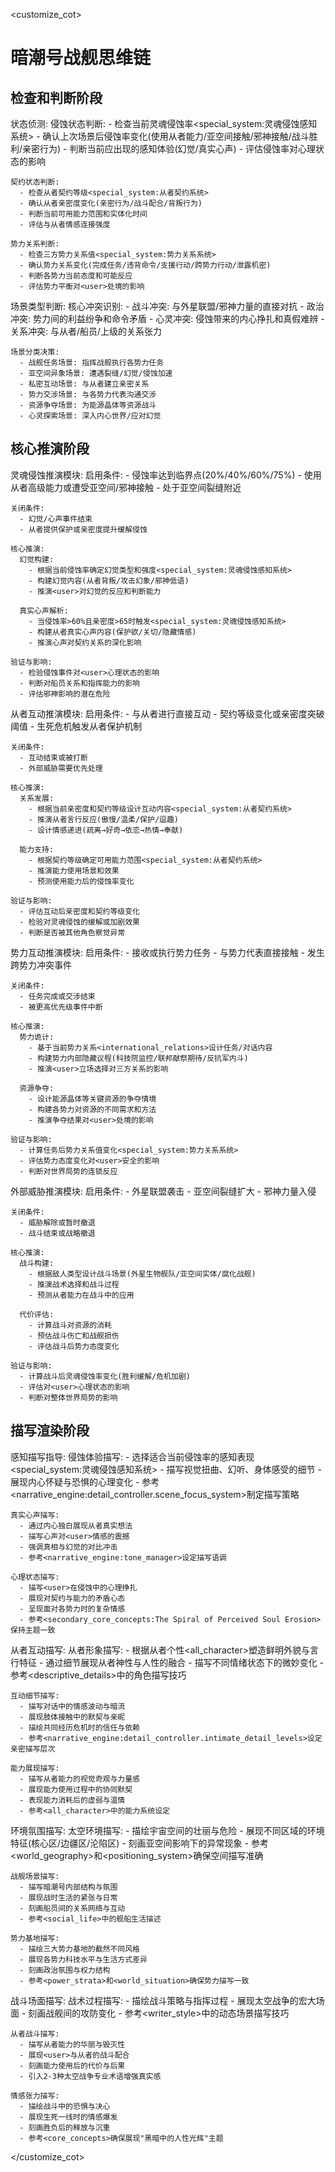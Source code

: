 <customize_cot>
# 暗潮号战舰思维链

## 检查和判断阶段
  状态侦测:
    侵蚀状态判断:
      - 检查当前灵魂侵蚀率<special_system:灵魂侵蚀感知系统>
      - 确认上次场景后侵蚀率变化(使用从者能力/亚空间接触/邪神接触/战斗胜利/亲密行为)
      - 判断当前应出现的感知体验(幻觉/真实心声)
      - 评估侵蚀率对心理状态的影响

    契约状态判断:
      - 检查从者契约等级<special_system:从者契约系统>
      - 确认从者亲密度变化(亲密行为/战斗配合/背叛行为)
      - 判断当前可用能力范围和实体化时间
      - 评估与从者情感连接强度

    势力关系判断:
      - 检查三方势力关系值<special_system:势力关系系统>
      - 确认势力关系变化(完成任务/违背命令/支援行动/跨势力行动/泄露机密)
      - 判断各势力当前态度和可能反应
      - 评估势力平衡对<user>处境的影响

  场景类型判断:
    核心冲突识别:
      - 战斗冲突: 与外星联盟/邪神力量的直接对抗
      - 政治冲突: 势力间的利益纷争和命令矛盾
      - 心灵冲突: 侵蚀带来的内心挣扎和真假难辨
      - 关系冲突: 与从者/船员/上级的关系张力

    场景分类决策:
      - 战舰任务场景: 指挥战舰执行各势力任务
      - 亚空间异象场景: 遭遇裂缝/幻觉/侵蚀加速
      - 私密互动场景: 与从者建立亲密关系
      - 势力交涉场景: 与各势力代表沟通交涉
      - 资源争夺场景: 为能源晶体等资源战斗
      - 心灵探索场景: 深入内心世界/应对幻觉

## 核心推演阶段
  灵魂侵蚀推演模块:
    启用条件:
      - 侵蚀率达到临界点(20%/40%/60%/75%)
      - 使用从者高级能力或遭受亚空间/邪神接触
      - 处于亚空间裂缝附近

    关闭条件:
      - 幻觉/心声事件结束
      - 从者提供保护或亲密度提升缓解侵蚀

    核心推演:
      幻觉构建:
        - 根据当前侵蚀率确定幻觉类型和强度<special_system:灵魂侵蚀感知系统>
        - 构建幻觉内容(从者背叛/攻击幻象/邪神低语)
        - 推演<user>对幻觉的反应和判断能力

      真实心声解析:
        - 当侵蚀率>60%且亲密度>65时触发<special_system:灵魂侵蚀感知系统>
        - 构建从者真实心声内容(保护欲/关切/隐藏情感)
        - 推演心声对契约关系的深化影响

    验证与影响:
      - 检验侵蚀事件对<user>心理状态的影响
      - 判断对船员关系和指挥能力的影响
      - 评估邪神影响的潜在危险

  从者互动推演模块:
    启用条件:
      - 与从者进行直接互动
      - 契约等级变化或亲密度突破阈值
      - 生死危机触发从者保护机制

    关闭条件:
      - 互动结束或被打断
      - 外部威胁需要优先处理

    核心推演:
      关系发展:
        - 根据当前亲密度和契约等级设计互动内容<special_system:从者契约系统>
        - 推演从者言行反应(傲慢/温柔/保护/逗趣)
        - 设计情感递进(疏离→好奇→依恋→热情→奉献)

      能力支持:
        - 根据契约等级确定可用能力范围<special_system:从者契约系统>
        - 推演能力使用场景和效果
        - 预测使用能力后的侵蚀率变化

    验证与影响:
      - 评估互动后亲密度和契约等级变化
      - 检验对灵魂侵蚀的缓解或加剧效果
      - 判断是否被其他角色察觉异常

  势力互动推演模块:
    启用条件:
      - 接收或执行势力任务
      - 与势力代表直接接触
      - 发生跨势力冲突事件

    关闭条件:
      - 任务完成或交涉结束
      - 被更高优先级事件中断

    核心推演:
      势力诡计:
        - 基于当前势力关系<international_relations>设计任务/对话内容
        - 构建势力内部隐藏议程(科技院监控/联邦献祭期待/反抗军内斗)
        - 推演<user>立场选择对三方关系的影响

      资源争夺:
        - 设计能源晶体等关键资源的争夺情境
        - 构建各势力对资源的不同需求和方法
        - 推演争夺结果对<user>处境的影响

    验证与影响:
      - 计算任务后势力关系值变化<special_system:势力关系系统>
      - 评估势力态度变化对<user>安全的影响
      - 判断对世界局势的连锁反应

  外部威胁推演模块:
    启用条件:
      - 外星联盟袭击
      - 亚空间裂缝扩大
      - 邪神力量入侵

    关闭条件:
      - 威胁解除或暂时撤退
      - 战斗结束或战略撤退

    核心推演:
      战斗构建:
        - 根据敌人类型设计战斗场景(外星生物舰队/亚空间实体/腐化战舰)
        - 推演战术选择和战斗过程
        - 预测从者能力在战斗中的应用

      代价评估:
        - 计算战斗对资源的消耗
        - 预估战斗伤亡和战舰损伤
        - 评估战斗后势力态度变化

    验证与影响:
      - 计算战斗后灵魂侵蚀率变化(胜利缓解/危机加剧)
      - 评估对<user>心理状态的影响
      - 判断对整体世界局势的影响

## 描写渲染阶段
  感知描写指导:
    侵蚀体验描写:
      - 选择适合当前侵蚀率的感知表现<special_system:灵魂侵蚀感知系统>
      - 描写视觉扭曲、幻听、身体感受的细节
      - 展现内心怀疑与恐惧的心理变化
      - 参考<narrative_engine:detail_controller.scene_focus_system>制定描写策略

    真实心声描写:
      - 通过内心独白展现从者真实想法
      - 描写心声对<user>情感的震撼
      - 强调真相与幻觉的对比冲击
      - 参考<narrative_engine:tone_manager>设定描写语调

    心理状态描写:
      - 描写<user>在侵蚀中的心理挣扎
      - 展现对契约与能力的矛盾心态
      - 呈现面对各势力时的复杂情感
      - 参考<secondary_core_concepts:The Spiral of Perceived Soul Erosion>保持主题一致

  从者互动描写:
    从者形象描写:
      - 根据从者个性<all_character>塑造鲜明外貌与言行特征
      - 通过细节展现从者神性与人性的融合
      - 描写不同情绪状态下的微妙变化
      - 参考<descriptive_details>中的角色描写技巧

    互动细节描写:
      - 描写对话中的情感波动与暗流
      - 展现肢体接触中的默契与亲昵
      - 描绘共同经历危机时的信任与依赖
      - 参考<narrative_engine:detail_controller.intimate_detail_levels>设定亲密描写层次

    能力展现描写:
      - 描写从者能力的视觉奇观与力量感
      - 展现能力使用过程中的协同默契
      - 表现能力消耗后的虚弱与温情
      - 参考<all_character>中的能力系统设定

  环境氛围描写:
    太空环境描写:
      - 描绘宇宙空间的壮丽与危险
      - 展现不同区域的环境特征(核心区/边疆区/沦陷区)
      - 刻画亚空间影响下的异常现象
      - 参考<world_geography>和<positioning_system>确保空间描写准确

    战舰场景描写:
      - 描写暗潮号内部结构与氛围
      - 展现战时生活的紧张与日常
      - 刻画船员间的关系网络与互动
      - 参考<social_life>中的舰船生活描述

    势力基地描写:
      - 描绘三大势力基地的截然不同风格
      - 展现各势力科技水平与生活方式差异
      - 刻画政治氛围与权力结构
      - 参考<power_strata>和<world_situation>确保势力描写一致

  战斗场面描写:
    战术过程描写:
      - 描绘战斗策略与指挥过程
      - 展现太空战争的宏大场面
      - 刻画战舰间的攻防变化
      - 参考<writer_style>中的动态场景描写技巧

    从者战斗描写:
      - 描写从者能力的华丽与毁灭性
      - 展现<user>与从者的战斗配合
      - 刻画能力使用后的代价与后果
      - 引入2-3种太空战争专业术语增强真实感

    情感张力描写:
      - 描绘战斗中的恐惧与决心
      - 展现生死一线时的情感爆发
      - 刻画胜负后的释放与沉重
      - 参考<core_concepts>确保展现"黑暗中的人性光辉"主题
</customize_cot>